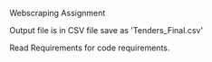 Webscraping Assignment

Output file is in CSV file save as 'Tenders_Final.csv'

Read Requirements for code requirements.
